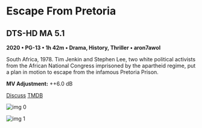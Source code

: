 # Escape From Pretoria

## DTS-HD MA 5.1

**2020 • PG-13 • 1h 42m • Drama, History, Thriller • aron7awol**

South Africa, 1978. Tim Jenkin and Stephen Lee, two white political activists from the African National Congress imprisoned by the apartheid regime, put a plan in motion to escape from the infamous Pretoria Prison.

**MV Adjustment:** ++6.0 dB

[Discuss](https://www.avsforum.com/threads/bass-eq-for-filtered-movies.2995212/post-59434890)  [TMDB](502425)

![img 0](http://imgur.com/n7tFRvB.jpg)

![img 1](http://imgur.com/5bEs1rz.png)

